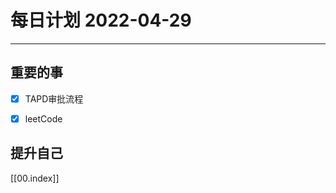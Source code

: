 #  每日计划 2022-04-29
---
## 重要的事
- [x]  TAPD审批流程
- [x]  leetCode




## 提升自己
  
  



[[00.index]]








